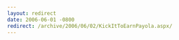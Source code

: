 ```yaml
---
layout: redirect
date: 2006-06-01 -0800
redirect: /archive/2006/06/02/KickItToEarnPayola.aspx/
---
```

